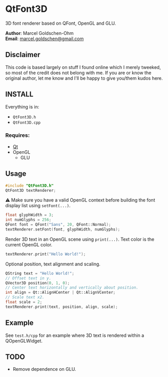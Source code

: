 # QtFont3D

3D font renderer based on QFont, OpenGL and GLU.

**Author**: Marcel Goldschen-Ohm  
**Email**:  <marcel.goldschen@gmail.com>  

## Disclaimer

This code is based largely on stuff I found online which I merely tweeked, so most of the credit does not belong with me. If you are or know the original author, let me know and I'll be happy to give you/them kudos here.

## INSTALL

Everything is in:

* `QtFont3D.h`
* `QtFont3D.cpp`

### Requires:

* [Qt](http://www.qt.io)
* OpenGL
    * GLU

## Usage

```cpp
#include "QtFont3D.h"
QtFont3D textRenderer;
```

:warning: Make sure you have a valid OpenGL context before building the font display list using `setFont(...)`.

```cpp
float glyphWidth = 3;
int numGlyphs = 256;
QFont font = QFont("Sans", 20, QFont::Normal);
textRenderer.setFont(font, glyphWidth, numGlyphs);
```

Render 3D text in an OpenGL scene using `print(...)`. Text color is the current OpenGL color.

```cpp
textRenderer.print("Hello World!");
```

Optional position, text alignment and scaling.

```cpp
QString text = "Hello World!";
// Offset text in y.
QVector3D position(0, 1, 0);
// Center text horizontally and vertically about position.
int align = Qt::AlignHCenter | Qt::AlignVCenter;
// Scale text x2.
float scale = 2;
textRenderer.print(text, position, align, scale);
```

## Example

See `test.h/cpp` for an example where 3D text is rendered within a QOpenGLWidget.

## TODO

* Remove dependence on GLU.

